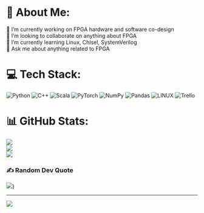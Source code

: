 # 💫 About Me:

🔭 I’m currently working on FPGA hardware and software co-design<br>👯 I’m looking to collaborate on anything about FPGA<br>🌱 I’m currently learning Linux, Chisel, SystemVerilog<br>💬 Ask me about anything related to FPGA<br>

# 💻 Tech Stack:

![Python](https://img.shields.io/badge/python-3670A0?style=for-the-badge&logo=python&logoColor=ffdd54) ![C++](https://img.shields.io/badge/c++-%2300599C.svg?style=for-the-badge&logo=c%2B%2B&logoColor=white) ![Scala](https://img.shields.io/badge/scala-%23DC322F.svg?style=for-the-badge&logo=scala&logoColor=white) ![PyTorch](https://img.shields.io/badge/PyTorch-%23EE4C2C.svg?style=for-the-badge&logo=PyTorch&logoColor=white) ![NumPy](https://img.shields.io/badge/numpy-%23013243.svg?style=for-the-badge&logo=numpy&logoColor=white) ![Pandas](https://img.shields.io/badge/pandas-%23150458.svg?style=for-the-badge&logo=pandas&logoColor=white) ![LINUX](https://img.shields.io/badge/Linux-FCC624?style=for-the-badge&logo=linux&logoColor=black) ![Trello](https://img.shields.io/badge/Trello-%23026AA7.svg?style=for-the-badge&logo=Trello&logoColor=white)

# 📊 GitHub Stats:

![](https://github-readme-stats.vercel.app/api?username=ataraxiaz&theme=dark&hide_border=false&include_all_commits=false&count_private=false)<br/>
![](https://github-readme-streak-stats.herokuapp.com/?user=ataraxiaz&theme=dark&hide_border=false)<br/>
![](https://github-readme-stats.vercel.app/api/top-langs/?username=ataraxiaz&theme=dark&hide_border=false&include_all_commits=false&count_private=false&layout=compact)

### ✍️ Random Dev Quote

![](https://quotes-github-readme.vercel.app/api?type=horizontal&theme=radical))

---

[![](https://visitcount.itsvg.in/api?id=ataraxiaz&icon=0&color=0)](https://visitcount.itsvg.in)

<!-- Proudly created with GPRM ( https://gprm.itsvg.in ) -->
